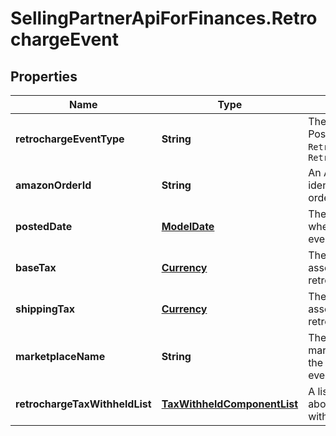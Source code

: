 # SellingPartnerApiForFinances.RetrochargeEvent

## Properties
Name | Type | Description | Notes
------------ | ------------- | ------------- | -------------
**retrochargeEventType** | **String** | The type of event.  Possible values:  * `Retrocharge`  * `RetrochargeReversal` | [optional] 
**amazonOrderId** | **String** | An Amazon-defined identifier for an order. | [optional] 
**postedDate** | [**ModelDate**](ModelDate.md) | The date and time when the financial event was posted. | [optional] 
**baseTax** | [**Currency**](Currency.md) | The base tax associated with the retrocharge event. | [optional] 
**shippingTax** | [**Currency**](Currency.md) | The shipping tax associated with the retrocharge event. | [optional] 
**marketplaceName** | **String** | The name of the marketplace where the retrocharge event occurred. | [optional] 
**retrochargeTaxWithheldList** | [**TaxWithheldComponentList**](TaxWithheldComponentList.md) | A list of information about taxes withheld. | [optional] 


